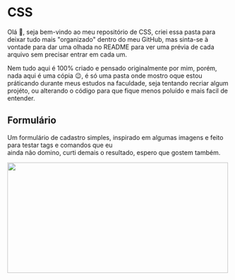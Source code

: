 # CSS
<p>Olá 👋, seja bem-vindo ao meu repositório de CSS, criei essa pasta para deixar tudo mais "organizado" dentro do meu GitHub, mas 
  sinta-se à vontade para dar uma olhada no README para ver uma prévia de cada arquivo sem precisar entrar em cada um.</p>
  
<p>Nem tudo aqui é 100% criado e pensado originalmente por mim, porém, nada aqui é uma cópia 😉, é só uma pasta onde mostro oque 
  estou práticando durante meus estudos na faculdade, seja tentando recriar algum projéto, ou alterando o código para que fique 
  menos poluído e mais facil de entender.</p>

<article>
  <h2>Formulário</h2>
  
  <p>Um formulário de cadastro simples, inspirado em algumas imagens e feito para testar tags e comandos que eu<br> 
    ainda não domino, curti demais o resultado, espero que gostem também.</p>
  <img src="https://user-images.githubusercontent.com/101893896/166433149-101b9545-79c7-4330-b3bd-b2a349ed840d.png" width="500px" height="250">
</article>
